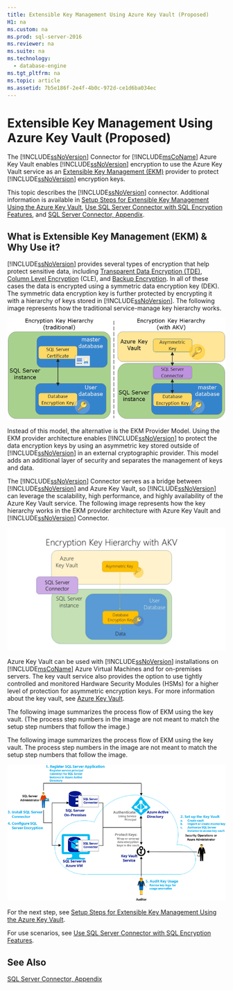 ```yaml
---
title: Extensible Key Management Using Azure Key Vault (Proposed)
H1: na
ms.custom: na
ms.prod: sql-server-2016
ms.reviewer: na
ms.suite: na
ms.technology: 
  - database-engine
ms.tgt_pltfrm: na
ms.topic: article
ms.assetid: 7b5e186f-2e4f-4b0c-972d-ce1d6ba034ec
---
```

# Extensible Key Management Using Azure Key Vault (Proposed)
  The [!INCLUDE[ssNoVersion](../../Token/Other/ssNoVersion_md.md)] Connector for [!INCLUDE[msCoName](../../Token/Other/msCoName_md.md)] Azure Key Vault enables [!INCLUDE[ssNoVersion](../../Token/Other/ssNoVersion_md.md)] encryption to use the Azure Key Vault service as an [Extensible Key Management &#40;EKM&#41;](../../Topics/TopicNameNotContainA/Extensible-Key-Management--EKM-.md) provider to protect [!INCLUDE[ssNoVersion](../../Token/Other/ssNoVersion_md.md)] encryption keys.  
  
 This topic describes the [!INCLUDE[ssNoVersion](../../Token/Other/ssNoVersion_md.md)] connector. Additional information is available in [Setup Steps for Extensible Key Management Using the Azure Key Vault](../../Topics/TopicNameNotContainA/Setup-Steps-for-Extensible-Key-Management-Using-the-Azure-Key-Vault.md), [Use SQL Server Connector with SQL Encryption Features](../../Topics/TopicNameNotContainA/Use-SQL-Server-Connector-with-SQL-Encryption-Features.md), and [SQL Server Connector, Appendix](../../Topics/TopicNameNotContainA/SQL-Server-Connector--Appendix.md).  
  
##  <a name="Uses"></a> What is Extensible Key Management \(EKM\) & Why Use it?  
 [!INCLUDE[ssNoVersion](../../Token/Other/ssNoVersion_md.md)] provides several types of encryption that help protect sensitive data, including [Transparent Data Encryption &#40;TDE&#41;](../../Topics/TopicNameNotContainA/Transparent-Data-Encryption--TDE-.md), [Column Level Encryption](../Topic/Cryptographic%20Functions%20\(Transact-SQL\).md) \(CLE\), and [Backup Encryption](../../Topics/TopicNameNotContainA/Backup-Encryption.md). In all of these cases the data is encrypted using a symmetric data encryption key \(DEK\). The symmetric data encryption key is further protected by encrypting it with a hierarchy of keys stored in [!INCLUDE[ssNoVersion](../../Token/Other/ssNoVersion_md.md)]. The following image represents how the traditional service\-manage key hierarchy works.  
  
 ![ekm-key-hierarchy-traditional](../../Images/Image/ImageNotContaina/ekm-key-hierarchy-traditional.png "ekm-key-hierarchy-traditional")  
  
 Instead of this model, the alternative is the EKM Provider Model. Using the EKM provider architecture enables [!INCLUDE[ssNoVersion](../../Token/Other/ssNoVersion_md.md)] to protect the data encryption keys by using an asymmetric key stored outside of [!INCLUDE[ssNoVersion](../../Token/Other/ssNoVersion_md.md)] in an external cryptographic provider. This model adds an additional layer of security and separates the management of keys and data.  
  
 The [!INCLUDE[ssNoVersion](../../Token/Other/ssNoVersion_md.md)] Connector serves as a bridge between [!INCLUDE[ssNoVersion](../../Token/Other/ssNoVersion_md.md)] and Azure Key Vault, so [!INCLUDE[ssNoVersion](../../Token/Other/ssNoVersion_md.md)] can leverage the scalability, high performance, and highly availability of the Azure Key Vault service. The following image represents how the key hierarchy works in the EKM provider architecture with Azure Key Vault and [!INCLUDE[ssNoVersion](../../Token/Other/ssNoVersion_md.md)] Connector.  
  
 ![ekm-key-hierarchy-with-akv](../../Images/Image/ImageNotContaina/ekm-key-hierarchy-with-akv.jpg "ekm-key-hierarchy-with-akv")  
  
 Azure Key Vault can be used with [!INCLUDE[ssNoVersion](../../Token/Other/ssNoVersion_md.md)] installations on [!INCLUDE[msCoName](../../Token/Other/msCoName_md.md)] Azure Virtual Machines and for on\-premises servers. The key vault service also provides the option to use tightly controlled and monitored Hardware Security Modules \(HSMs\) for a higher level of protection for asymmetric encryption keys. For more information about the key vault, see [Azure Key Vault](http://go.microsoft.com/fwlink/?LinkId=521401).  
  
 The following image summarizes the process flow of EKM using the key vault. \(The process step numbers in the image are not meant to match the setup step numbers that follow the image.\)  
  
 The following image summarizes the process flow of EKM using the key vault. The process step numbers in the image are not meant to match the setup step numbers that follow the image.  
  
 ![SQL Server EKM using the Azure Key Vault](../../Images/Image/ImageNotContaina/EKM_using_Azure_Key_Vault.png "EKM_using_Azure_Key_Vault")  
  
 For the next step, see [Setup Steps for Extensible Key Management Using the Azure Key Vault](../../Topics/TopicNameNotContainA/Setup-Steps-for-Extensible-Key-Management-Using-the-Azure-Key-Vault.md).  
  
 For use scenarios, see [Use SQL Server Connector with SQL Encryption Features](../../Topics/TopicNameNotContainA/Use-SQL-Server-Connector-with-SQL-Encryption-Features.md).  
  
## See Also  
 [SQL Server Connector, Appendix](../../Topics/TopicNameNotContainA/SQL-Server-Connector--Appendix.md)  
  
  